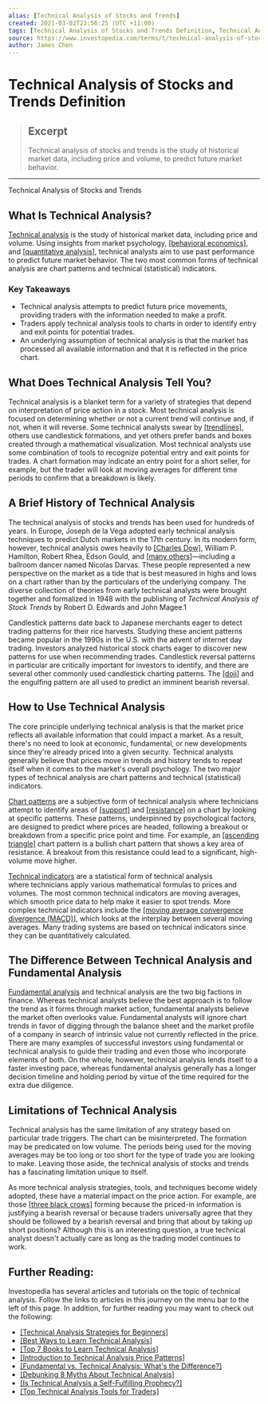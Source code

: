 ```yaml
---
alias: [Technical Analysis of Stocks and Trends]
created: 2021-03-02T23:56:25 (UTC +11:00)
tags: [Technical Analysis of Stocks and Trends Definition, Technical Analysis of Stocks and Trends]
source: https://www.investopedia.com/terms/t/technical-analysis-of-stocks-and-trends.asp
author: James Chen
---
```


# Technical Analysis of Stocks and Trends Definition

> ## Excerpt
> Technical analysis of stocks and trends is the study of historical market data, including price and volume, to predict future market behavior.

---

Technical Analysis of Stocks and Trends
## What Is Technical Analysis?

[Technical analysis](https://www.investopedia.com/terms/t/technicalanalysis.asp) is the study of historical market data, including price and volume. Using insights from market psychology, [[behavioral economics]](https://www.investopedia.com/terms/b/behavioraleconomics.asp), and [[quantitative analysis]](https://www.investopedia.com/terms/q/quantitativeanalysis.asp), technical analysts aim to use past performance to predict future market behavior. The two most common forms of technical analysis are chart patterns and technical (statistical) indicators.

### Key Takeaways

-   Technical analysis attempts to predict future price movements, providing traders with the information needed to make a profit.
-   Traders apply technical analysis tools to charts in order to identify entry and exit points for potential trades.
-   An underlying assumption of technical analysis is that the market has processed all available information and that it is reflected in the price chart.

## What Does Technical Analysis Tell You?

Technical analysis is a blanket term for a variety of strategies that depend on interpretation of price action in a stock. Most technical analysis is focused on determining whether or not a current trend will continue and, if not, when it will reverse. Some technical analysts swear by [[trendlines]](https://www.investopedia.com/terms/t/trendline.asp), others use candlestick formations, and yet others prefer bands and boxes created through a mathematical visualization. Most technical analysts use some combination of tools to recognize potential entry and exit points for trades. A chart formation may indicate an entry point for a short seller, for example, but the trader will look at moving averages for different time periods to confirm that a breakdown is likely.

## A Brief History of Technical Analysis

The technical analysis of stocks and trends has been used for hundreds of years. In Europe, Joseph de la Vega adopted early technical analysis techniques to predict Dutch markets in the 17th century. In its modern form, however, technical analysis owes heavily to [[Charles Dow]](https://www.investopedia.com/articles/financial-theory/08/charles-dow.asp), William P. Hamilton, Robert Rhea, Edson Gould, and [[many others]](https://www.investopedia.com/articles/financial-theory/10/pioneers-technical-analysis.asp)—including a ballroom dancer named Nicolas Darvas. These people represented a new perspective on the market as a tide that is best measured in highs and lows on a chart rather than by the particulars of the underlying company. The diverse collection of theories from early technical analysts were brought together and formalized in 1948 with the publishing of _Technical Analysis of Stock Trends_ by Robert D. Edwards and John Magee.1

Candlestick patterns date back to Japanese merchants eager to detect trading patterns for their rice harvests. Studying these ancient patterns became popular in the 1990s in the U.S. with the advent of internet day trading. Investors analyzed historical stock charts eager to discover new patterns for use when recommending trades. Candlestick reversal patterns in particular are critically important for investors to identify, and there are several other commonly used candlestick charting patterns. The [[doji]](https://www.investopedia.com/terms/d/doji.asp) and the engulfing pattern are all used to predict an imminent bearish reversal.

## How to Use Technical Analysis

The core principle underlying technical analysis is that the market price reflects all available information that could impact a market. As a result, there's no need to look at economic, fundamental, or new developments since they're already priced into a given security. Technical analysts generally believe that prices move in trends and history tends to repeat itself when it comes to the market's overall psychology. The two major types of technical analysis are chart patterns and technical (statistical) indicators.

[Chart patterns](https://www.investopedia.com/terms/p/pattern.asp) are a subjective form of technical analysis where technicians attempt to identify areas of [[support]](https://www.investopedia.com/terms/s/support.asp) and [[resistance]](https://www.investopedia.com/terms/r/resistance.asp) on a chart by looking at specific patterns. These patterns, underpinned by psychological factors, are designed to predict where prices are headed, following a breakout or breakdown from a specific price point and time. For example, an [[ascending triangle]](https://www.investopedia.com/terms/a/ascendingtriangle.asp) chart pattern is a bullish chart pattern that shows a key area of resistance. A breakout from this resistance could lead to a significant, high-volume move higher.

[Technical indicators](https://www.investopedia.com/terms/t/technicalindicator.asp) are a statistical form of technical analysis where technicians apply various mathematical formulas to prices and volumes. The most common technical indicators are moving averages, which smooth price data to help make it easier to spot trends. More complex technical indicators include the [[moving average convergence divergence (MACD)]](https://www.investopedia.com/terms/m/macd.asp), which looks at the interplay between several moving averages. Many trading systems are based on technical indicators since they can be quantitatively calculated.

## The Difference Between Technical Analysis and Fundamental Analysis

[Fundamental analysis](https://www.investopedia.com/terms/f/fundamentalanalysis.asp) and technical analysis are the two big factions in finance. Whereas technical analysts believe the best approach is to follow the trend as it forms through market action, fundamental analysts believe the market often overlooks value. Fundamental analysts will ignore chart trends in favor of digging through the balance sheet and the market profile of a company in search of intrinsic value not currently reflected in the price. There are many examples of successful investors using fundamental or technical analysis to guide their trading and even those who incorporate elements of both. On the whole, however, technical analysis lends itself to a faster investing pace, whereas fundamental analysis generally has a longer decision timeline and holding period by virtue of the time required for the extra due diligence.

## Limitations of Technical Analysis

Technical analysis has the same limitation of any strategy based on particular trade triggers. The chart can be misinterpreted. The formation may be predicated on low volume. The periods being used for the moving averages may be too long or too short for the type of trade you are looking to make. Leaving those aside, the technical analysis of stocks and trends has a fascinating limitation unique to itself.

As more technical analysis strategies, tools, and techniques become widely adopted, these have a material impact on the price action. For example, are those [[three black crows]](https://www.investopedia.com/terms/t/three_black_crows.asp) forming because the priced-in information is justifying a bearish reversal or because traders universally agree that they should be followed by a bearish reversal and bring that about by taking up short positions? Although this is an interesting question, a true technical analyst doesn't actually care as long as the trading model continues to work.

## Further Reading:

Investopedia has several articles and tutorials on the topic of technical analysis. Follow the links to articles in this journey on the menu bar to the left of this page. In addition, for further reading you may want to check out the following:

-   [[Technical Analysis Strategies for Beginners]](https://www.investopedia.com/articles/active-trading/102914/technical-analysis-strategies-beginners.asp)
-   [[Best Ways to Learn Technical Analysis]](https://www.investopedia.com/trading/best-ways-learn-technical-analysis/)
-   [[Top 7 Books to Learn Technical Analysis]](https://www.investopedia.com/articles/personal-finance/090916/top-5-books-learn-technical-analysis.asp)
-   [[Introduction to Technical Analysis Price Patterns]](https://www.investopedia.com/articles/technical/112601.asp)
-   [[Fundamental vs. Technical Analysis: What's the Difference?]](https://www.investopedia.com/ask/answers/difference-between-fundamental-and-technical-analysis/)
-   [[Debunking 8 Myths About Technical Analysis]](https://www.investopedia.com/articles/active-trading/062215/debunking-8-myths-about-technical-analysis.asp)
-   [[Is Technical Analysis a Self-Fulfilling Prophecy?]](https://www.investopedia.com/ask/answers/05/selffulfillingprophecy.asp)
-   [[Top Technical Analysis Tools for Traders]](https://www.investopedia.com/articles/active-trading/121014/best-technical-analysis-trading-software.asp)
